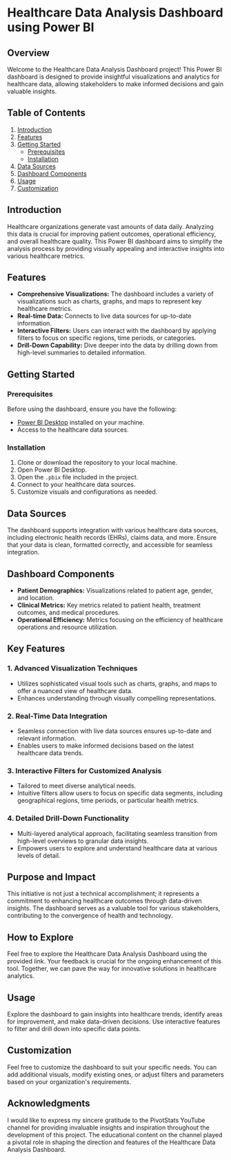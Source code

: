 # Healthcare Data Analysis Dashboard using Power BI

## Overview

Welcome to the Healthcare Data Analysis Dashboard project! This Power BI dashboard is designed to provide insightful visualizations and analytics for healthcare data, allowing stakeholders to make informed decisions and gain valuable insights.

## Table of Contents

1. [Introduction](#introduction)
2. [Features](#features)
3. [Getting Started](#getting-started)
    - [Prerequisites](#prerequisites)
    - [Installation](#installation)
4. [Data Sources](#data-sources)
5. [Dashboard Components](#dashboard-components)
6. [Usage](#usage)
7. [Customization](#customization)

## Introduction

Healthcare organizations generate vast amounts of data daily. Analyzing this data is crucial for improving patient outcomes, operational efficiency, and overall healthcare quality. This Power BI dashboard aims to simplify the analysis process by providing visually appealing and interactive insights into various healthcare metrics.

## Features

- **Comprehensive Visualizations:** The dashboard includes a variety of visualizations such as charts, graphs, and maps to represent key healthcare metrics.
- **Real-time Data:** Connects to live data sources for up-to-date information.
- **Interactive Filters:** Users can interact with the dashboard by applying filters to focus on specific regions, time periods, or categories.
- **Drill-Down Capability:** Dive deeper into the data by drilling down from high-level summaries to detailed information.

## Getting Started

### Prerequisites

Before using the dashboard, ensure you have the following:

- [Power BI Desktop](https://powerbi.microsoft.com/desktop/) installed on your machine.
- Access to the healthcare data sources.

### Installation

1. Clone or download the repository to your local machine.
2. Open Power BI Desktop.
3. Open the `.pbix` file included in the project.
4. Connect to your healthcare data sources.
5. Customize visuals and configurations as needed.

## Data Sources

The dashboard supports integration with various healthcare data sources, including electronic health records (EHRs), claims data, and more. Ensure that your data is clean, formatted correctly, and accessible for seamless integration.

## Dashboard Components

- **Patient Demographics:** Visualizations related to patient age, gender, and location.
- **Clinical Metrics:** Key metrics related to patient health, treatment outcomes, and medical procedures.
- **Operational Efficiency:** Metrics focusing on the efficiency of healthcare operations and resource utilization.

## Key Features

### 1. Advanced Visualization Techniques
   - Utilizes sophisticated visual tools such as charts, graphs, and maps to offer a nuanced view of healthcare data.
   - Enhances understanding through visually compelling representations.

### 2. Real-Time Data Integration
   - Seamless connection with live data sources ensures up-to-date and relevant information.
   - Enables users to make informed decisions based on the latest healthcare data trends.

### 3. Interactive Filters for Customized Analysis
   - Tailored to meet diverse analytical needs.
   - Intuitive filters allow users to focus on specific data segments, including geographical regions, time periods, or particular health metrics.

### 4. Detailed Drill-Down Functionality
   - Multi-layered analytical approach, facilitating seamless transition from high-level overviews to granular data insights.
   - Empowers users to explore and understand healthcare data at various levels of detail.

## Purpose and Impact

This initiative is not just a technical accomplishment; it represents a commitment to enhancing healthcare outcomes through data-driven insights. The dashboard serves as a valuable tool for various stakeholders, contributing to the convergence of health and technology.

## How to Explore

Feel free to explore the Healthcare Data Analysis Dashboard using the provided link. Your feedback is crucial for the ongoing enhancement of this tool. Together, we can pave the way for innovative solutions in healthcare analytics.

## Usage

Explore the dashboard to gain insights into healthcare trends, identify areas for improvement, and make data-driven decisions. Use interactive features to filter and drill down into specific data points.

## Customization

Feel free to customize the dashboard to suit your specific needs. You can add additional visuals, modify existing ones, or adjust filters and parameters based on your organization's requirements.

## Acknowledgments

I would like to express my sincere gratitude to the PivotStats YouTube channel for providing invaluable insights and inspiration throughout the development of this project. The educational content on the channel played a pivotal role in shaping the direction and features of the Healthcare Data Analysis Dashboard.


